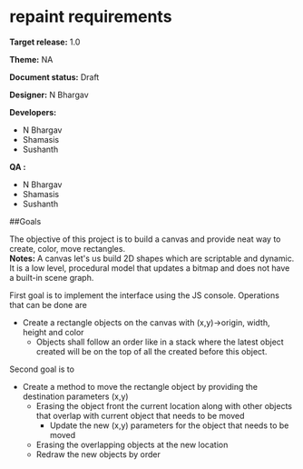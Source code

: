 repaint requirements
====================


**Target release:**
1.0

**Theme:**
NA

**Document status:**
Draft

**Designer:**
N Bhargav

**Developers:**  
* N Bhargav  
* Shamasis  
* Sushanth

**QA :**  
* N Bhargav  
* Shamasis  
* Sushanth  

##Goals  

The objective of this project is to build a canvas and provide neat way to create, color, move 
rectangles.  
**Notes:**
A canvas let's us build 2D shapes which are scriptable and dynamic. It is a
low level, procedural model that updates a bitmap and does not have a built-in scene graph.

First goal is to implement the interface using the JS console.
Operations that can be done are  
* Create a rectangle objects on the canvas with (x,y)->origin, width, height and color  
    + Objects shall follow an order like in a stack where the latest object created will be on the top of all the created before this object.  

Second goal is to  
* Create a method to move the rectangle object by providing the destination parameters (x,y)
    + Erasing the object front the current location along with other objects that overlap with current object that needs to be moved
        - Update the new (x,y) parameters for the object that needs to be moved
    + Erasing the overlapping objects at the new location
    + Redraw the new objects by order